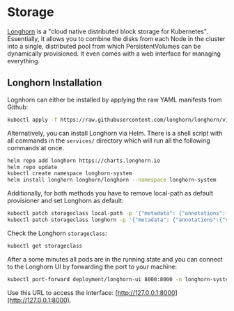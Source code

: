 # Storage

[Longhorn](https://longhorn.io/) is a "cloud native distributed block storage for Kubernetes". Essentially, it allows you to combine the disks from each Node in the cluster into a single, distributed pool from which PersistentVolumes can be dynamically provisioned. It even comes with a web interface for managing everything.

## Longhorn Installation

Lognhorn can either be installed by applying the raw YAML manifests from Github:
```sh
kubectl apply -f https://raw.githubusercontent.com/longhorn/longhorn/v1.5.1/deploy/longhorn.yaml
```

Alternatively, you can install Longhorn via Helm. There is a shell script with all commands in the `services/` directory which will run all the following commands at once.
```sh
helm repo add longhorn https://charts.longhorn.io
helm repo update
kubectl create namespace longhorn-system
helm install longhorn longhorn/longhorn --namespace longhorn-system
```

Additionally, for both methods you have to remove local-path as default provisioner and set Longhorn as default:
```sh
kubectl patch storageclass local-path -p '{"metadata": {"annotations":{"storageclass.kubernetes.io/is-default-class":"false"}}}'
kubectl patch storageclass longhorn -p '{"metadata": {"annotations":{"storageclass.kubernetes.io/is-default-class":"true"}}}'
```

Check the Longhorn `storageclass`:
```sh
kubectl get storageclass
```

After a some minutes all pods are in the running state and you can connect to the Longhorn UI by forwarding the port to your machine:
```sh
kubectl port-forward deployment/longhorn-ui 8000:8000 -n longhorn-system
```

Use this URL to access the interface: [http://127.0.0.1:8000](http://127.0.0.1:8000).
